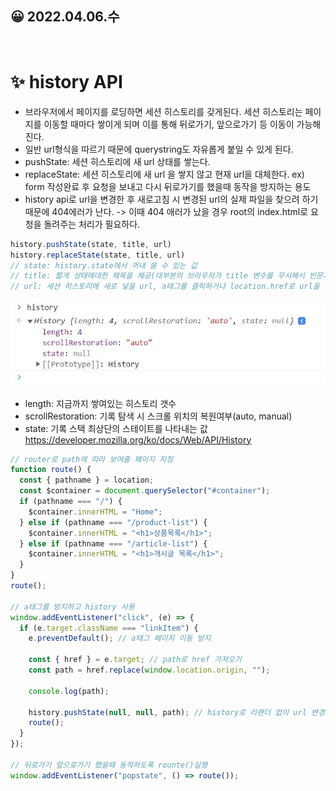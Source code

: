 ## 😀 2022.04.06.수

<br/>

# ✨ history API

- 브라우저에서 페이지를 로딩하면 세션 히스토리를 갖게된다. 
  세션 히스토리는 페이지를 이동할 때마다 쌓이게 되며 이를 통해 뒤로가기, 앞으로가기 등 이동이 가능해 진다.
- 일반 url형식을 따르기 때문에 querystring도 자유롭게 붙일 수 있게 된다.
- pushState: 세션 히스토리에 새 url 상태를 쌓는다.
- replaceState: 세션 히스토리에 새 url 을 쌓지 않고 현재 url을 대체한다.
  ex) form 작성완료 후 요청을 보내고 다시 뒤로가기를 했을때 동작을 방지하는 용도
- history api로 url을 변경한 후 새로고침 시 변경된 url의 실제 파일을 찾으려 하기 때문에 404에러가 난다.
  -> 이때 404 애러가 났을 경우 root의 index.html로 요청을 돌려주는 처리가 필요하다.

```js
history.pushState(state, title, url)
history.replaceState(state, title, url)
// state: history.state에서 꺼내 쓸 수 있는 값
// title: 짧게 상태에대한 제목을 제공(대부분의 브라우저가 title 변수를 무시해서 빈문자열로 작성한다.)
// url: 세션 히스토리에 새로 넣을 url, a태그를 클릭하거나 location.href로 url을 변경한 것 과는 다르게 화면이 리로드 되거나 하지 않는다.
```
![history](../../images/2022/04/06.jpg)

- length: 지금까지 쌓여있는 히스토리 갯수
- scrollRestoration: 기록 탐색 시 스크롤 위치의 복원여부(auto, manual)
- state: 기록 스택 최상단의 스테이트를 나타내는 값
<https://developer.mozilla.org/ko/docs/Web/API/History>

```js
// router로 path에 따라 보여줄 페이지 지정
function route() {
  const { pathname } = location;
  const $container = document.querySelector("#container");
  if (pathname === "/") {
    $container.innerHTML = "Home";
  } else if (pathname === "/product-list") {
    $container.innerHTML = "<h1>상품목록</h1>";
  } else if (pathname === "/article-list") {
    $container.innerHTML = "<h1>개시글 목록</h1>";
  }
}
route();

// a태그를 방지하고 history 사용
window.addEventListener("click", (e) => {
  if (e.target.className === "linkItem") {
    e.preventDefault(); // a태그 페이지 이동 방지

    const { href } = e.target; // path로 href 가져오기
    const path = href.replace(window.location.origin, "");

    console.log(path);

    history.pushState(null, null, path); // history로 리랜더 없이 url 변경
    route();
  }
});

// 뒤로가기 앞으로가기 했을때 동작하도록 rounte()실행
window.addEventListener("popstate", () => route());
```
